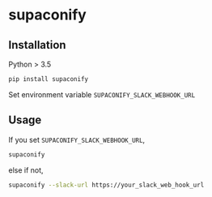 # supaconify

## Installation

Python > 3.5

```sh
pip install supaconify
```

Set environment variable `SUPACONIFY_SLACK_WEBHOOK_URL`

## Usage

If you set `SUPACONIFY_SLACK_WEBHOOK_URL`,

```sh
supaconify
```

else if not,

```sh
supaconify --slack-url https://your_slack_web_hook_url
```
